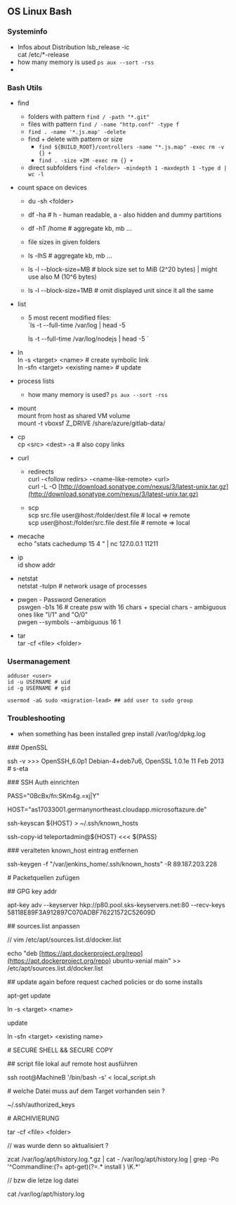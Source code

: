 ## OS Linux Bash

### Systeminfo

* Infos about Distribution
  lsb\_release -ic  
  cat /etc/\*-release
* how many memory is used
  `ps aux --sort -rss` 
* 
### Bash Utils

* find
  * folders with pattern `find / -path "*.git"`
  * files with pattern `find / -name "http.conf" -type f` 
  * `find . -name '*.js.map' -delete` 
  * find + delete with pattern or size
    * `find ${BUILD_ROOT}/controllers -name "*.js.map" -exec rm -v {} +` 
    * `find . -size +2M -exec rm {} +`  
  * direct subfolders `find <folder> -mindepth 1 -maxdepth 1 -type d | wc -l`  
* count space on devices

  * du -sh &lt;folder&gt;
  * df -ha  \# h - human readable, a - also hidden and dummy partitions
  * df -hT /home \# aggregate kb, mb ...

  * file sizes in given folders

  * ls -lhS \# aggregate kb, mb ...

  * ls -l --block-size=MB \# block size set to MiB \(2^20 bytes\) \| might use also M \(10^6 bytes\)

  * ls -l --block-size=1MB \# omit displayed unit since it all the same

* list

  * 5 most recent modified files:  
    \`ls -t --full-time /var/log \| head -5

    ls -t --full-time /var/log/nodejs \| head -5 \`

* ln  
  ln -s &lt;target&gt; &lt;name&gt; \# create symbolic link  
  ln -sfn &lt;target&gt; &lt;existing name&gt; \# update

* process lists

  * how many memory is used? 
    `ps aux --sort -rss` 

* mount  
  mount from host as shared VM volume  
  mount -t vboxsf Z\_DRIVE /share/azure/gitlab-data/

* cp  
  cp &lt;src&gt; &lt;dest&gt; -a \# also copy links

* curl

  * redirects  
    curl -&lt;follow redirs&gt; -&lt;name-like-remote&gt; &lt;url&gt;  
    curl -L -O [http://download.sonatype.com/nexus/3/latest-unix.tar.gz](http://download.sonatype.com/nexus/3/latest-unix.tar.gz)

  * scp  
    scp src.file user@host:/folder/dest.file \# local =&gt; remote  
    scp user@host:/folder/src.file dest.file \# remote =&gt; local

* mecache  
  echo "stats cachedump 15 4 " \| nc 127.0.0.1 11211

* ip  
  id show addr

* netstat  
  netstat -tulpn \# network usage of processes

* pwgen - Password Generation  
  pswgen -b1s 16 \# create psw with 16 chars + special chars - ambiguous ones like "l/1" and "O/0"  
  pwgen --symbols --ambiguous 16 1

* tar  
  tar -cf &lt;file&gt; &lt;folder&gt;

### Usermanagement

```
adduser <user>
id -u USERNAME # uid
id -g USERNAME # gid

usermod -aG sudo <migration-lead> ## add user to sudo group
```

### Troubleshooting

* when something has been installed
  grep install /var/log/dpkg.log

\#\#\# OpenSSL

ssh -v &gt;&gt;&gt; OpenSSH\_6.0p1 Debian-4+deb7u6, OpenSSL 1.0.1e 11 Feb 2013 \# s-eta

\#\#\# SSH Auth einrichten

PASS="0BcBx/fn:SKm4g.=xj\|Y"

HOST="as17033001.germanynortheast.cloudapp.microsoftazure.de"

ssh-keyscan ${HOST} &gt; ~/.ssh/known\_hosts

ssh-copy-id teleportadmin@${HOST} &lt;&lt;&lt; ${PASS}

\#\#\# veralteten known\_host eintrag entfernen

ssh-keygen -f "/var/jenkins\_home/.ssh/known\_hosts" -R 89.187.203.228

\# Packetquellen zufügen

\#\# GPG key addr

apt-key adv --keyserver hkp://p80.pool.sks-keyservers.net:80 --recv-keys 58118E89F3A912897C070ADBF76221572C52609D

\#\# sources.list anpassen

// vim /etc/apt/sources.list.d/docker.list

echo "deb [https://apt.dockerproject.org/repo](https://apt.dockerproject.org/repo) ubuntu-xenial main" &gt;&gt; /etc/apt/sources.list.d/docker.list

\#\# update again before request cached policies or do some installs

apt-get update

ln -s &lt;target&gt; &lt;name&gt;

update

ln -sfn &lt;target&gt; &lt;existing name&gt;

\# SECURE SHELL && SECURE COPY

\#\# script file lokal auf remote host ausführen

ssh root@MachineB '/bin/bash -s' &lt; local\_script.sh

\# welche Datei muss auf dem Target vorhanden sein ?

~/.ssh/authorized\_keys

\# ARCHIVIERUNG

tar -cf &lt;file&gt; &lt;folder&gt;

// was wurde denn so aktualisiert ?

zcat /var/log/apt/history.log.\*.gz \| cat - /var/log/apt/history.log \| grep -Po '^Commandline:\(?= apt-get\)\(?=.\* install \) \K.\*'

// bzw die letze log datei

cat /var/log/apt/history.log

